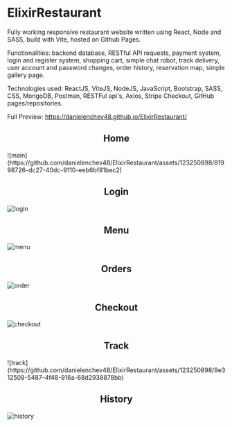# ElixirRestaurant
Fully working responsive restaurant website written using React, Node and SASS, build with Vite, hosted on Github Pages.

Functionalities: backend database, RESTful API requests, payment system, login and register system, shopping cart, simple chat robot, track delivery, user account and password changes, order history, reservation map, simple gallery page.

Technologies used: ReactJS, ViteJS, NodeJS, JavaScript, Bootstrap, SASS, CSS, MongoDB, Postman, RESTFul api's, Axios, Stripe Checkout, GitHub pages/repositories.

Full Preview: https://danielenchev48.github.io/ElixirRestaurant/


<h2 align='center'>Home</h2> 
![main](https://github.com/danielenchev48/ElixirRestaurant/assets/123250898/81998726-dc27-40dc-9110-eeb6bf81bec2)

<h2 align='center'>Login</h2>

![login](https://github.com/danielenchev48/ElixirRestaurant/assets/123250898/b569e59d-97f6-48af-ba1e-2fedf5e24487)

<h2 align='center'>Menu</h2>

![menu](https://github.com/danielenchev48/ElixirRestaurant/assets/123250898/4556eca7-3182-4fba-bae2-b3f45ddcecf8)

<h2 align='center'>Orders</h2>

![order](https://github.com/danielenchev48/ElixirRestaurant/assets/123250898/f9cafc50-9cff-4e4a-a701-2bd0e2514d79)

<h2 align='center'>Checkout</h2>

![checkout](https://github.com/danielenchev48/ElixirRestaurant/assets/123250898/57f7e212-61f1-4f1b-9d78-d0f67ae5e90b)


<h2 align='center'>Track</h2> 
![track](https://github.com/danielenchev48/ElixirRestaurant/assets/123250898/9e312509-5487-4f48-916a-68d2938878bb)

<h2 align='center'>History</h2>

![history](https://github.com/danielenchev48/ElixirRestaurant/assets/123250898/d57c7a8a-988b-447c-8dc2-ff5ba183b34f)
